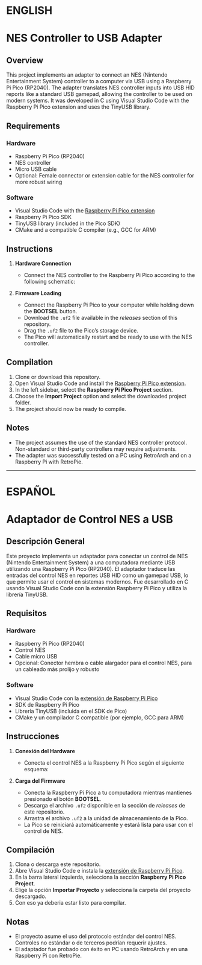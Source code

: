 # ENGLISH
# NES Controller to USB Adapter 
## Overview

This project implements an adapter to connect an NES (Nintendo Entertainment System) controller to a computer via USB using a Raspberry Pi Pico (RP2040). The adapter translates NES controller inputs into USB HID reports like a standard USB gamepad, allowing the controller to be used on modern systems. It was developed in C using Visual Studio Code with the Raspberry Pi Pico extension and uses the TinyUSB library.

## Requirements

### Hardware
- Raspberry Pi Pico (RP2040)
- NES controller
- Micro USB cable
- Optional: Female connector or extension cable for the NES controller for more robust wiring

### Software
- Visual Studio Code with the [Raspberry Pi Pico extension](https://marketplace.visualstudio.com/items?itemName=raspberry-pi.raspberry-pi-pico)
- Raspberry Pi Pico SDK
- TinyUSB library (included in the Pico SDK)
- CMake and a compatible C compiler (e.g., GCC for ARM)

## Instructions

1. **Hardware Connection**
   - Connect the NES controller to the Raspberry Pi Pico according to the following schematic:

2. **Firmware Loading**
   - Connect the Raspberry Pi Pico to your computer while holding down the **BOOTSEL** button.
   - Download the `.uf2` file available in the *releases* section of this repository.
   - Drag the `.uf2` file to the Pico’s storage device.
   - The Pico will automatically restart and be ready to use with the NES controller.

## Compilation

1. Clone or download this repository.
2. Open Visual Studio Code and install the [Raspberry Pi Pico extension](https://marketplace.visualstudio.com/items?itemName=raspberry-pi.raspberry-pi-pico).
3. In the left sidebar, select the **Raspberry Pi Pico Project** section.
4. Choose the **Import Project** option and select the downloaded project folder.
5. The project should now be ready to compile.

## Notes

- The project assumes the use of the standard NES controller protocol. Non-standard or third-party controllers may require adjustments.
- The adapter was successfully tested on a PC using RetroArch and on a Raspberry Pi with RetroPie.

---------------------------------------------------------------------------------------------------------------------------------------------------------------------------------------------------------------------------------------------------------
# ESPAÑOL
# Adaptador de Control NES a USB

## Descripción General

Este proyecto implementa un adaptador para conectar un control de NES (Nintendo Entertainment System) a una computadora mediante USB utilizando una Raspberry Pi Pico (RP2040). El adaptador traduce las entradas del control NES en reportes USB HID como un gamepad USB, lo que permite usar el control en sistemas modernos. Fue desarrollado en C usando Visual Studio Code con la extensión Raspberry Pi Pico y utiliza la librería TinyUSB.

## Requisitos

### Hardware
- Raspberry Pi Pico (RP2040)
- Control NES
- Cable micro USB
- Opcional: Conector hembra o cable alargador para el control NES, para un cableado más prolijo y robusto

### Software
- Visual Studio Code con la [extensión de Raspberry Pi Pico](https://marketplace.visualstudio.com/items?itemName=raspberry-pi.raspberry-pi-pico)
- SDK de Raspberry Pi Pico
- Librería TinyUSB (incluida en el SDK de Pico)
- CMake y un compilador C compatible (por ejemplo, GCC para ARM)

## Instrucciones

1. **Conexión del Hardware**
   - Conecta el control NES a la Raspberry Pi Pico según el siguiente esquema:

2. **Carga del Firmware**
   - Conecta la Raspberry Pi Pico a tu computadora mientras mantienes presionado el botón **BOOTSEL**.
   - Descarga el archivo `.uf2` disponible en la sección de *releases* de este repositorio.
   - Arrastra el archivo `.uf2` a la unidad de almacenamiento de la Pico.
   - La Pico se reiniciará automáticamente y estará lista para usar con el control de NES.

## Compilación

1. Clona o descarga este repositorio.
2. Abre Visual Studio Code e instala la [extensión de Raspberry Pi Pico](https://marketplace.visualstudio.com/items?itemName=raspberry-pi.raspberry-pi-pico).
3. En la barra lateral izquierda, selecciona la sección **Raspberry Pi Pico Project**.
4. Elige la opción **Importar Proyecto** y selecciona la carpeta del proyecto descargado.
5. Con eso ya deberia estar listo para compilar.


## Notas

- El proyecto asume el uso del protocolo estándar del control NES. Controles no estándar o de terceros podrían requerir ajustes.
- El adaptador fue probado con éxito en PC usando RetroArch y en una Raspberry Pi con RetroPie.
